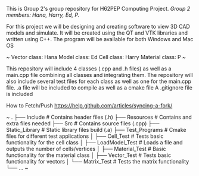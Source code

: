 This is Group 2's group repository for H62PEP Computing Project. 
*Group 2 members: Hana, Harry, Ed, P.*

For this project we will be designing and creating software to view 3D CAD models and simulate. It will be created using the QT and VTK libraries and written using C++. The program will be available for both Windows and Mac OS

~
Vector class: Hana
Model class: Ed
Cell class: Harry
Material class: P
~

This repository will include 4 classes (.cpp and .h files) as well as a main.cpp file combining all classes and integrating them.
The repository will also include several test files for each class as well as one for the main.cpp file.
.a file will be included to compile as well as a cmake file
A .gitignore file is included

How to Fetch/Push
https://help.github.com/articles/syncing-a-fork/

~
.
├── Include                 # Contains header files (.h)
├── Resources               # Contains and extra files needed 
├── Src                     # Contains source files (.cpp)
├── Static_Library          # Static library files build (.a)
├── Test_Programs           # Cmake files for different test applications
│   ├── Cell_Test           # Tests basic functionality for the cell class
│   ├── LoadModel_Test      # Loads a file and outputs the number of cells/vertices
│   ├── Material_Test       # Basic functionality for the material class
│   ├── Vector_Test         # Tests basic functionality for vectors 
│   └── Matrix_Test         # Tests the matrix functionality
└── ...
~